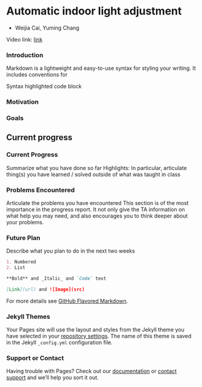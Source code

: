 # Automatic indoor light adjustment
- Weijia Cai, Yuming Chang

Video link: [link](https://github.com/YESAndy/12740-group-project/edit/gh-pages/index.md)

### Introduction

Markdown is a lightweight and easy-to-use syntax for styling your writing. It includes conventions for


Syntax highlighted code block

### Motivation


### Goals

## Current progress

### Current Progress
Summarize what you have done so far
Highlights: In particular, articulate thing(s) you have learned / solved outside of what was taught in class

### Problems Encountered
Articulate the problems you have encountered
This section is of the most importance in the progress report. It not only give the TA information on what help you may need, and also encourages you to think deeper about your problems.

### Future Plan
Describe what you plan to do in the next two weeks



```markdown
1. Numbered
2. List

**Bold** and _Italic_ and `Code` text

[Link](url) and ![Image](src)
```

For more details see [GitHub Flavored Markdown](https://guides.github.com/features/mastering-markdown/).

### Jekyll Themes

Your Pages site will use the layout and styles from the Jekyll theme you have selected in your [repository settings](https://github.com/YESAndy/12740-group-project/settings). The name of this theme is saved in the Jekyll `_config.yml` configuration file.

### Support or Contact

Having trouble with Pages? Check out our [documentation](https://docs.github.com/categories/github-pages-basics/) or [contact support](https://github.com/contact) and we’ll help you sort it out.
